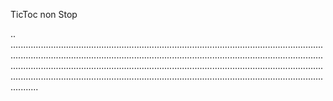 TicToc non Stop

..
...........................................................................................................................................................................................................................................................................................................................................................................................................................................................................................................................